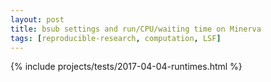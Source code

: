 ```yaml
---
layout: post
title: bsub settings and run/CPU/waiting time on Minerva
tags: [reproducible-research, computation, LSF]
---
```


{% include projects/tests/2017-04-04-runtimes.html %}
